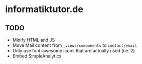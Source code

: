 # informatiktutor.de

## TODO

- Minify HTML and JS
- Move Mail content from `_views/components` to `contact/email`
- Only use font-awesome icons that are actually used (i.e. 2)
- Embed SimpleAnalytics
